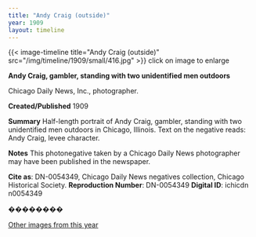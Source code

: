 ```yaml
---
title: "Andy Craig (outside)"
year: 1909
layout: timeline
---
```


{{< image-timeline title="Andy Craig (outside)" src="/img/timeline/1909/small/416.jpg" >}}
click on image to enlarge

__**Andy Craig, gambler, standing with two unidentified men outdoors**__

Chicago Daily News, Inc., photographer.

**Created/Published**
1909

**Summary**
Half-length portrait of Andy Craig, gambler, standing with two unidentified men outdoors in Chicago, Illinois. Text on the negative reads: Andy Craig, levee character.

**Notes**
This photonegative taken by a Chicago Daily News photographer may have been published in the newspaper.

__Cite as__: DN-0054349, Chicago Daily News negatives collection, Chicago Historical Society.
__Reproduction Number__: DN-0054349
__Digital ID__: ichicdn n0054349

��������   

[Other images from this year](/historical/timeline/1909)